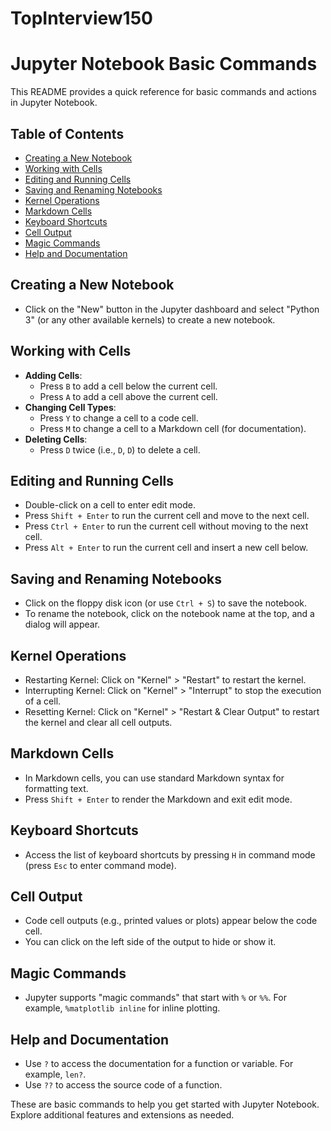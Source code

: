 # TopInterview150

# Jupyter Notebook Basic Commands
This README provides a quick reference for basic commands and actions in Jupyter Notebook.

## Table of Contents

- [Creating a New Notebook](#creating-a-new-notebook)
- [Working with Cells](#working-with-cells)
- [Editing and Running Cells](#editing-and-running-cells)
- [Saving and Renaming Notebooks](#saving-and-renaming-notebooks)
- [Kernel Operations](#kernel-operations)
- [Markdown Cells](#markdown-cells)
- [Keyboard Shortcuts](#keyboard-shortcuts)
- [Cell Output](#cell-output)
- [Magic Commands](#magic-commands)
- [Help and Documentation](#help-and-documentation)

## Creating a New Notebook

- Click on the "New" button in the Jupyter dashboard and select "Python 3" (or any other available kernels) to create a new notebook.

## Working with Cells

- **Adding Cells**:
  - Press `B` to add a cell below the current cell.
  - Press `A` to add a cell above the current cell.
- **Changing Cell Types**:
  - Press `Y` to change a cell to a code cell.
  - Press `M` to change a cell to a Markdown cell (for documentation).
- **Deleting Cells**:
  - Press `D` twice (i.e., `D`, `D`) to delete a cell.

## Editing and Running Cells

- Double-click on a cell to enter edit mode.
- Press `Shift + Enter` to run the current cell and move to the next cell.
- Press `Ctrl + Enter` to run the current cell without moving to the next cell.
- Press `Alt + Enter` to run the current cell and insert a new cell below.

## Saving and Renaming Notebooks

- Click on the floppy disk icon (or use `Ctrl + S`) to save the notebook.
- To rename the notebook, click on the notebook name at the top, and a dialog will appear.

## Kernel Operations

- Restarting Kernel: Click on "Kernel" > "Restart" to restart the kernel.
- Interrupting Kernel: Click on "Kernel" > "Interrupt" to stop the execution of a cell.
- Resetting Kernel: Click on "Kernel" > "Restart & Clear Output" to restart the kernel and clear all cell outputs.

## Markdown Cells

- In Markdown cells, you can use standard Markdown syntax for formatting text.
- Press `Shift + Enter` to render the Markdown and exit edit mode.

## Keyboard Shortcuts

- Access the list of keyboard shortcuts by pressing `H` in command mode (press `Esc` to enter command mode).

## Cell Output

- Code cell outputs (e.g., printed values or plots) appear below the code cell.
- You can click on the left side of the output to hide or show it.

## Magic Commands

- Jupyter supports "magic commands" that start with `%` or `%%`. For example, `%matplotlib inline` for inline plotting.

## Help and Documentation

- Use `?` to access the documentation for a function or variable. For example, `len?`.
- Use `??` to access the source code of a function.

These are basic commands to help you get started with Jupyter Notebook. Explore additional features and extensions as needed.
